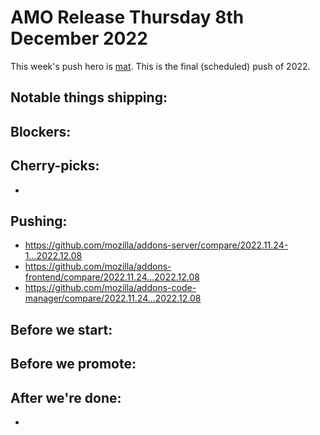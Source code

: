 # AMO Release Thursday 8th December 2022

This week's push hero is [mat](https://github.com/diox). This is the final (scheduled) push of 2022.

## Notable things shipping:

## Blockers:

## Cherry-picks:

- 

## Pushing:

- https://github.com/mozilla/addons-server/compare/2022.11.24-1...2022.12.08
- https://github.com/mozilla/addons-frontend/compare/2022.11.24...2022.12.08
- https://github.com/mozilla/addons-code-manager/compare/2022.11.24...2022.12.08

## Before we start:

## Before we promote:

## After we're done:
- 
